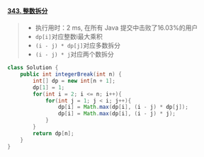 #### [343. 整数拆分](https://leetcode-cn.com/problems/integer-break/)

> - 执行用时：2 ms, 在所有 Java 提交中击败了16.03%的用户
> - `dp[i]`对应整数i最大乘积
> - `(i - j) * dp[j]`对应多数拆分
> - `(i - j) * j`对应两个数拆分

```java
class Solution {
    public int integerBreak(int n) {
        int[] dp = new int[n + 1];
        dp[1] = 1;
        for(int i = 2; i <= n; i++){
            for(int j = 1; j < i; j++){
                dp[i] = Math.max(dp[i], (i - j) * dp[j]);
                dp[i] = Math.max(dp[i], (i - j) * j);
            }
        }
        return dp[n];
    }
}
```

